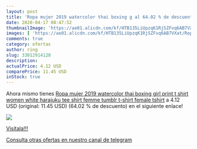 ```yaml
---
layout: post
title: 'Ropa mujer 2019 watercolor thai boxing g al 64.02 % de descuento'
date: 2020-04-17 08:47:52
thumbnailImage: 'https://ae01.alicdn.com/kf/HTB135LiUpzqK1RjSZFvq6AB7VXat/Ropa-mujer-2019-watercolor-thai-boxing-girl-print-t-shirt-women-white-harajuku-tee-shirt-femme.jpg_350x350._SL200_.jpg'
images: [ 'https://ae01.alicdn.com/kf/HTB135LiUpzqK1RjSZFvq6AB7VXat/Ropa-mujer-2019-watercolor-thai-boxing-girl-print-t-shirt-women-white-harajuku-tee-shirt-femme.jpg_350x350._SL200_.jpg' ]
comments: true
category: ofertas
author: ring
slug: 33012914128
description:
actualPrice: 4.12 USD
comparePrice: 11.45 USD
inStock: true
---
```


Ahora mismo tienes [Ropa mujer 2019 watercolor thai boxing girl print t shirt women white harajuku tee shirt femme tumblr t-shirt female tshirt](https://www.amazon.com/dp/33012914128/?tag=redken08-20) a 4.12 USD (original: 11.45 USD) (64.02 %  de descuento) en el siguiente enlace!

[![](https://ae01.alicdn.com/kf/HTB135LiUpzqK1RjSZFvq6AB7VXat/Ropa-mujer-2019-watercolor-thai-boxing-girl-print-t-shirt-women-white-harajuku-tee-shirt-femme.jpg_350x350._SL200_.jpg)](https://www.amazon.com/dp/33012914128/?tag=redken08-20)

[Visítala!!!](https://www.amazon.com/dp/33012914128/?tag=redken08-20)

[Consulta otras ofertas en nuestro canal de telegram](https://t.me/s/ofertas25)
